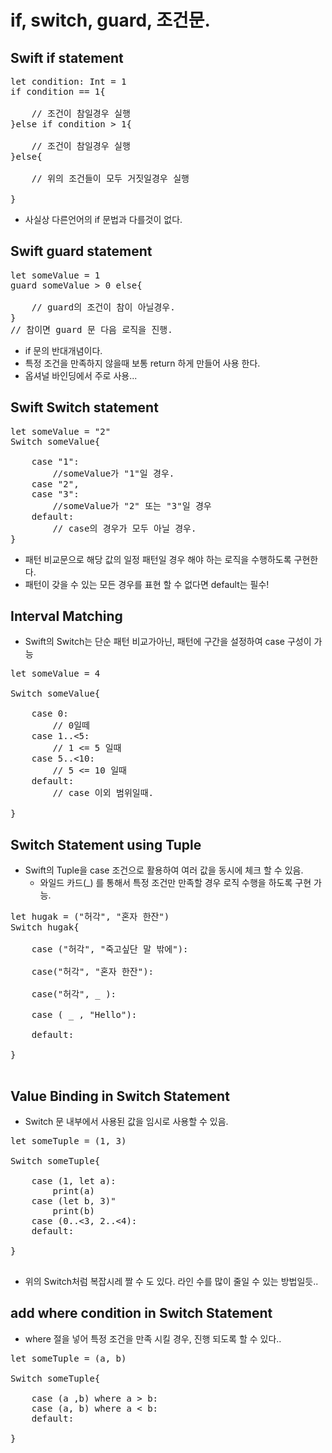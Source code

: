 # if, switch, guard, 조건문.

## Swift if statement

<pre>
let condition: Int = 1
if condition == 1{
	
	// 조건이 참일경우 실행
}else if condition > 1{

	// 조건이 참일경우 실행
}else{

	// 위의 조건들이 모두 거짓일경우 실행
	
}
</pre>

- 사실상 다른언어의 if 문법과 다를것이 없다. 

## Swift guard statement

<pre>
let someValue = 1
guard someValue > 0 else{

	// guard의 조건이 참이 아닐경우.
}
// 참이면 guard 문 다음 로직을 진행.
</pre>

- if 문의 반대개념이다. 
- 특정 조건을 만족하지 않을때 보통 return 하게 만들어 사용 한다.
- 옵셔널 바인딩에서 주로 사용...


## Swift Switch statement

<pre>
let someValue = "2"
Switch someValue{

	case "1":
		//someValue가 "1"일 경우.
	case "2",
	case "3":
		//someValue가 "2" 또는 "3"일 경우
	default:
		// case의 경우가 모두 아닐 경우.
}
</pre>

- 패턴 비교문으로 해당 값의 일정 패턴일 경우 해야 하는 로직을 수행하도록 구현한다.
- 패턴이 갖을 수 있는 모든 경우를 표현 할 수 없다면 default는 필수!

## Interval Matching

- Swift의 Switch는 단순 패턴 비교가아닌, 패턴에 구간을 설정하여 case 구성이 가능

<pre>
let someValue = 4

Switch someValue{

	case 0:
		// 0일떼
	case 1..<5:
		// 1 <= 5 일때
	case 5..<10:
		// 5 <= 10 일때
	default:
		// case 이외 범위일때.

}
</pre>

## Switch Statement using Tuple

- Swift의 Tuple을 case 조건으로 활용하여 여러 값을 동시에 체크 할 수 있음.
	- 와일드 카드(_) 를 통해서 특정 조건만 만족할 경우 로직 수행을 하도록 구현 가능.

<pre>
let hugak = ("허각", "혼자 한잔")
Switch hugak{

	case ("허각", "죽고싶단 말 밖에"):
	
	case("허각", "혼자 한잔"):
	
	case("허각", _ ):
	
	case ( _ , "Hello"):
	
	default:

}

</pre>

## Value Binding in Switch Statement

- Switch 문 내부에서 사용된 값을 임시로 사용할 수 있음.

<pre>
let someTuple = (1, 3)

Switch someTuple{
	
	case (1, let a):
		print(a)
	case (let b, 3)"
		print(b)
	case (0..<3, 2..<4):
	default:

}

</pre>

- 위의 Switch처럼 복잡시레 짤 수 도 있다. 라인 수를 많이 줄일 수 있는 방법일듯..

## add where condition in Switch Statement

- where 절을 넣어 특정 조건을 만족 시킬 경우, 진행 되도록 할 수 있다..

<pre>
let someTuple = (a, b)

Switch someTuple{

	case (a ,b) where a > b:
	case (a, b) where a < b:
	default:

}

</pre>

